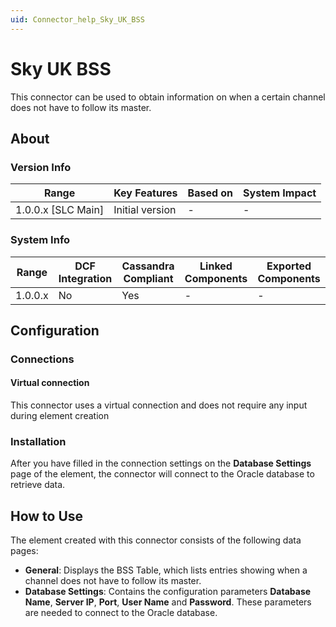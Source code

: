 ```yaml
---
uid: Connector_help_Sky_UK_BSS
---
```


# Sky UK BSS

This connector can be used to obtain information on when a certain channel does not have to follow its master.

## About

### Version Info

| Range                | Key Features     | Based on     | System Impact     |
|----------------------|------------------|--------------|-------------------|
| 1.0.0.x \[SLC Main\] | Initial version  | \-           | \-                |

### System Info

| Range     | DCF Integration     | Cassandra Compliant     | Linked Components     | Exported Components     |
|-----------|---------------------|-------------------------|-----------------------|-------------------------|
| 1.0.0.x   | No                  | Yes                     | \-                    | \-                      |

## Configuration

### Connections

#### Virtual connection

This connector uses a virtual connection and does not require any input during element creation

### Installation

After you have filled in the connection settings on the **Database Settings** page of the element, the connector will connect to the Oracle database to retrieve data.

## How to Use

The element created with this connector consists of the following data pages:

- **General**: Displays the BSS Table, which lists entries showing when a channel does not have to follow its master.
- **Database Settings**: Contains the configuration parameters **Database Name**, **Server IP**, **Port**, **User Name** and **Password**. These parameters are needed to connect to the Oracle database.
